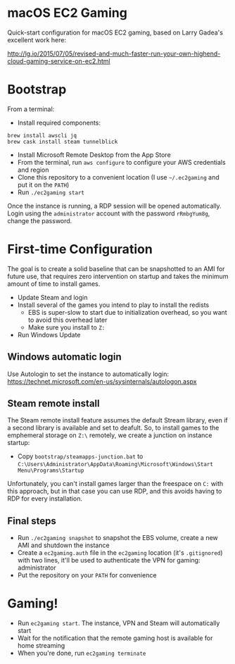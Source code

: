 # macOS EC2 Gaming

Quick-start configuration for macOS EC2 gaming, based on Larry Gadea's excellent work here:

http://lg.io/2015/07/05/revised-and-much-faster-run-your-own-highend-cloud-gaming-service-on-ec2.html

# Bootstrap

From a terminal:

- Install required components:
```
brew install awscli jq
brew cask install steam tunnelblick
```
- Install Microsoft Remote Desktop from the App Store
- From the terminal, run `aws configure` to configure your AWS credentials and region
- Clone this repository to a convenient location (I use `~/.ec2gaming` and put it on the `PATH`)
- Run `./ec2gaming start`

Once the instance is running, a RDP session will be opened automatically. Login using the `administrator` account with the password `rRmbgYum8g`, change the password.

# First-time Configuration

The goal is to create a solid baseline that can be snapshotted to an AMI for future use, that requires zero intervention on startup and takes the minimum amount of time to install games.

- Update Steam and login
- Install several of the games you intend to play to install the redists
    - EBS is super-slow to start due to initialization overhead, so you want to avoid this overhead later
    - Make sure you install to `Z:`
- Run Windows Update

## Windows automatic login

Use Autologin to set the instance to automatically login: https://technet.microsoft.com/en-us/sysinternals/autologon.aspx

## Steam remote install

The Steam remote install feature assumes the default Stream library, even if a second library is available and set to deafult. So, to install games to the emphemeral storage on `Z:\` remotely, we create a junction on instance startup:

- Copy `bootstrap/steamapps-junction.bat` to `C:\Users\Administrator\AppData\Roaming\Microsoft\Windows\Start Menu\Programs\Startup`

Unfortunately, you can't install games larger than the freespace on `C:` with this approach, but in that case you can use RDP, and this avoids having to RDP for every installation.

## Final steps

- Run `./ec2gaming snapshot` to snapshot the EBS volume, create a new AMI and shutdown the instance
- Create a `ec2gaming.auth` file in the `ec2gaming` location (it's `.gitignored`) with two lines, it'll be used to authenticate the VPN for gaming:
    administrator
    <new password>
- Put the repository on your `PATH` for convenience

# Gaming!

- Run `ec2gaming start`. The instance, VPN and Steam will automatically start
- Wait for the notification that the remote gaming host is available for home streaming
- When you're done, run `ec2gaming terminate`
